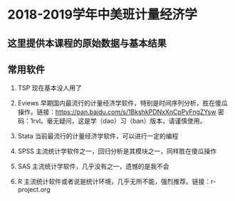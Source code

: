 # 2018-2019学年中美班计量经济学
## 这里提供本课程的原始数据与基本结果

## 常用软件
1. TSP
现在基本没人用了

1. Eviews
早期国内最流行的计量经济学软件，特别是时间序列分析，胜在傻瓜操作。链接：https://pan.baidu.com/s/1BkshkPDNxXnCpPyFngZYsw 密码：1rvl。毫无疑问，这是学（dao）习（ban）版本，请谨慎使用。

1. Stata
当前最流行的计量经济学软件，可以进行一定的编程

1. SPSS
主流统计学软件之一，回归分析是其模块之一，同样胜在傻瓜操作

1. SAS
主流统计学软件，几乎没有之一，遗憾的是我不会

1. R
主流统计软件或者说是统计环境，几乎无所不能，强烈推荐。链接：r-project.org
